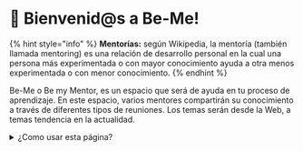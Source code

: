 # 👋 Bienvenid@s a Be-Me!

{% hint style="info" %}
**Mentorías:**  según Wikipedia, la mentoría (también llamada mentoring) es una relación de desarrollo personal en la cual una persona más experimentada o con mayor conocimiento ayuda a otra menos experimentada o con menor conocimiento.
{% endhint %}

Be-Me o Be my Mentor, es un espacio que será de ayuda en tu proceso de aprendizaje. En este espacio, varios mentores compartirán su conocimiento a través de diferentes tipos de reuniones. Los temas serán desde la Web, a temas tendencia en la actualidad.

<details>

<summary>¿Como usar esta página?</summary>

Este espacio está diseñado como guía, para que puedas usarlo en tu proceso y a la vez lo tengas como una guía en tu aprendizaje.

</details>


